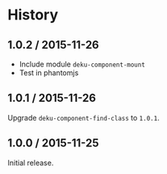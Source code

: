 # History

## 1.0.2 / 2015-11-26

- Include module `deku-component-mount`
- Test in phantomjs

## 1.0.1 / 2015-11-26

Upgrade `deku-component-find-class` to `1.0.1`.


## 1.0.0 / 2015-11-25

Initial release.
